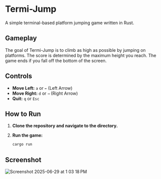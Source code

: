# Termi-Jump

A simple terminal-based platform jumping game written in Rust.

## Gameplay

The goal of Termi-Jump is to climb as high as possible by jumping on platforms. The score is determined by the maximum height you reach. The game ends if you fall off the bottom of the screen.

## Controls

-   **Move Left:** `a` or `←` (Left Arrow)
-   **Move Right:** `d` or `→` (Right Arrow)
-   **Quit:** `q` or `Esc`

## How to Run

1.  **Clone the repository and navigate to the directory.**

2.  **Run the game:**
    ```bash
    cargo run
    ```

## Screenshot

![Screenshot 2025-06-29 at 1 03 18 PM](https://github.com/user-attachments/assets/9f057f45-e37b-4fce-bf3e-af4b3ba251ea)
